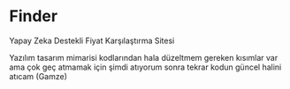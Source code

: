 # Finder
Yapay Zeka Destekli Fiyat Karşılaştırma Sitesi


Yazılım tasarım mimarisi kodlarından hala düzeltmem gereken kısımlar var ama çok geç atmamak için şimdi atıyorum sonra tekrar kodun güncel halini atıcam (Gamze)
